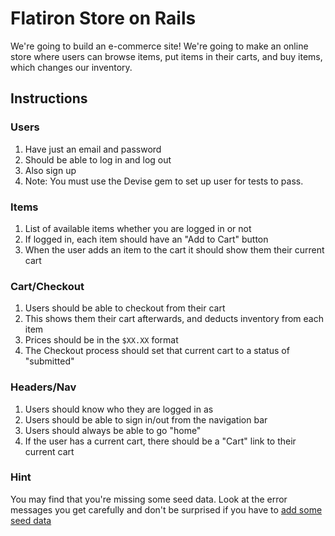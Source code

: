 # Flatiron Store on Rails

We're going to build an e-commerce site! We're going to make an online store where users can browse items, put items in their carts, and buy items, which changes our inventory.


## Instructions

### Users

  1. Have just an email and password
  2. Should be able to log in and log out
  3. Also sign up
  4. Note: You must use the Devise gem to set up user for tests to pass.

### Items

  1. List of available items whether you are logged in or not
  2. If logged in, each item should have an "Add to Cart" button
  3. When the user adds an item to the cart it should show them their current cart

### Cart/Checkout

  1. Users should be able to checkout from their cart
  2. This shows them their cart afterwards, and deducts inventory from each item
  3. Prices should be in the `$XX.XX` format
  4. The Checkout process should set that current cart to a status of "submitted"

### Headers/Nav

  1. Users should know who they are logged in as
  2. Users should be able to sign in/out from the navigation bar
  3. Users should always be able to go "home"
  4. If the user has a current cart, there should be a "Cart" link to their current cart

### Hint

You may find that you're missing some seed data. Look at the error messages you get carefully and don't be surprised if you have to [add some seed data](http://edgeguides.rubyonrails.org/active_record_migrations.html#migrations-and-seed-data)
